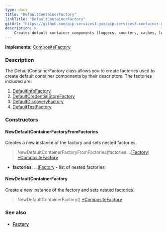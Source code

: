 ```yaml
---
type: docs
title: "DefaultContainerFactory"
linkTitle: "DefaultContainerFactory"
gitUrl: "https://github.com/pip-services3-gox/pip-services3-container-gox"
description: >
    Creates default container components (loggers, counters, caches, locks, etc.) by their descriptors.
---
```


**Implements:** [CompositeFactory](../../../components/build/composite_factory)


### Description

The DefaultContainerFactory class allows you to create factories used to create default container components by their descriptors. The factories included are:

1. [DefaultInfoFactory](../../../components/context/default_info_factory)
2. [DefaultCredentialStoreFactory](../../../config/auth/default_credential_store_factory)
3. [DefaultDiscoveryFactory](../../../config/connect/default_discovery_factory)
4. [DefaultTestFactory](../../../container/test/default_test_factory)


### Constructors

#### NewDefaultContainerFactoryFromFactories
Creates a new instance of the factory and sets nested factories.

> NewDefaultContainerFactoryFromFactories(factories ...[IFactory](../../../components/build/ifactory)) [*CompositeFactory](../../../components/build/composite_factory)

- **factories**: ...[IFactory](../../../components/build/ifactory) - list of nested factories

#### NewDefaultContainerFactory
Create a new instance of the factory and sets nested factories.

> NewDefaultContainerFactory() [*CompositeFactory](../../../components/build/composite_factory)


### See also
- #### [Factory](../../../components/build/factory)


